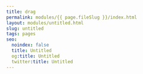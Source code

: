```yaml
---
title: drag
permalink: modules/{{ page.fileSlug }}/index.html
layout: modules/untitled.html
slug: untitled
tags: pages
seo:
  noindex: false
  title: Untitled
  og:title: Untitled
  twitter:title: Untitled
---
```



